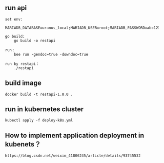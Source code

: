 ## run api

    set env:
        MARIADB_DATABASE=uranus_local;MARIADB_USER=root;MARIADB_PASSWORD=abc123123;MARIADB_HOST=127.0.0.1
    
    go build:
        go build -o restapi
        
    run：
        bee run -gendoc=true -downdoc=true
        
    run by restapi：
        ./restapi

## build image

    docker build -t restapi-1.0.0 .


## run in kubernetes cluster

    kubectl apply -f deploy-k8s.yml


## How to implement application deployment in kubenets？

    https://blog.csdn.net/weixin_41806245/article/details/93745532
